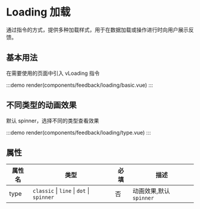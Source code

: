 # Loading 加载

通过指令的方式，提供多种加载样式，用于在数据加载或操作进行时向用户展示反馈。

## 基本用法

在需要使用的页面中引入 vLoading 指令

:::demo
render(components/feedback/loading/basic.vue)
:::

## 不同类型的动画效果

默认 spinner，选择不同的类型查看效果

:::demo
render(components/feedback/loading/type.vue)
:::

## 属性

| 属性名 | 类型                                      | 必填 | 描述                    |
| ------ | ----------------------------------------- | ---- | ----------------------- |
| type   | `classic` \| `line` \| `dot` \| `spinner` | 否   | 动画效果,默认 `spinner` |
